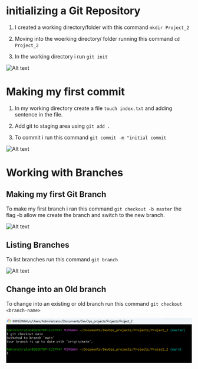 #   initializing a Git Repository

1.  I created a working directory/folder with this command `mkdir Project_2`

2.  Moving into the woerking directory/ folder running this command `cd Project_2`

3.  In the working directory i run `git init` 

![Alt text](<Screenshot 2024-01-01 212849.png>)

#   Making my first commit

1. In my working directory create a file `touch index.txt` and adding sentence in the file.

2. Add git to staging area using `git add .`

3. To commit i run this command `git commit -m "initial commit`

![Alt text](<Screenshot 2023-12-26 213712.png>)

#  Working with Branches

##  Making my first Git Branch

To make my first branch i ran this command `git checkout -b master` the flag -b 
allow me create the branch and switch to the new branch.

![Alt text](<Screenshot 2024-01-05 231927.png>)

##  Listing Branches

To list branches run this command `git branch`

![Alt text](<Screenshot 2024-01-05 233349.png>)

##  Change into an Old branch

To change into an existing or old branch run this command `git checkout <branch-name>`

![Alt text](<images_2/Screenshot 2024-01-05 234351.png>)